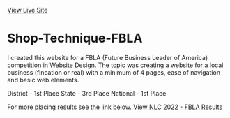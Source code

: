 <a href="https://shop-technique-fbla.pages.dev/">View Live Site</a>

# Shop-Technique-FBLA
I created this website for a FBLA (Future Business Leader of America) competition in Website Design. The topic was creating a website for a local business (fincation or real) with a minimum of 4 pages, ease of navigation and basic web elements.

District - 1st Place
State - 3rd Place
National - 1st Place

For more placing results see the link below.
<a href="[https://shop-technique-fbla.pages.dev/](https://fbla-nlc.org/wp-content/uploads/2022/07/FBLA-Complete-Winner-List.pdf#page=74)">View NLC 2022 - FBLA Results</a>
